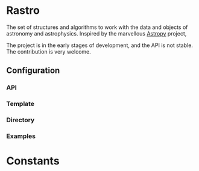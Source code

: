 # Rastro 
The set of structures and algorithms to work with the data and objects of astronomy and astrophysics.
Inspired by the marvellous [Astropy](https://www.astropy.org/) project, 

The project is in the early stages of development, and the API is not stable.
The contribution is very welcome.

## Configuration

### API
### Template
### Directory
### Examples

# Constants
